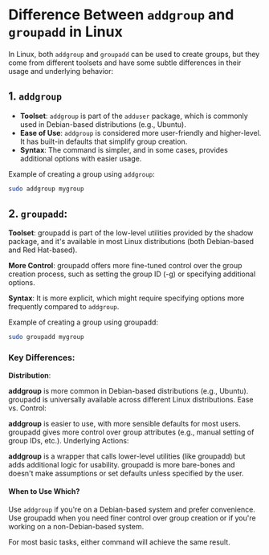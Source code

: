 # Difference Between `addgroup` and `groupadd` in Linux

In Linux, both `addgroup` and `groupadd` can be used to create groups, but they come from different toolsets and have some subtle differences in their usage and underlying behavior:

## 1. `addgroup`
- **Toolset**: `addgroup` is part of the `adduser` package, which is commonly used in Debian-based distributions (e.g., Ubuntu).
- **Ease of Use**: `addgroup` is considered more user-friendly and higher-level. It has built-in defaults that simplify group creation.
- **Syntax**: The command is simpler, and in some cases, provides additional options with easier usage.

Example of creating a group using `addgroup`:
```bash
sudo addgroup mygroup
```


## 2. `groupadd`:
**Toolset**: groupadd is part of the low-level utilities provided by the shadow package, and it's available in most Linux distributions (both Debian-based and Red Hat-based).

**More Control**: groupadd offers more fine-tuned control over the group creation process, such as setting the group ID (-g) or specifying additional options.

**Syntax**: It is more explicit, which might require specifying options more frequently compared to `addgroup`.

Example of creating a group using groupadd:

```bash
sudo groupadd mygroup
```

### Key Differences:

**Distribution**:

**addgroup** is more common in Debian-based distributions (e.g., Ubuntu).
groupadd is universally available across different Linux distributions.
Ease vs. Control:

**addgroup** is easier to use, with more sensible defaults for most users.
groupadd gives more control over group attributes (e.g., manual setting of group IDs, etc.).
Underlying Actions:

**addgroup** is a wrapper that calls lower-level utilities (like groupadd) but adds additional logic for usability.
groupadd is more bare-bones and doesn't make assumptions or set defaults unless specified by the user.

#### When to Use Which?
Use `addgroup` if you're on a Debian-based system and prefer convenience.
Use groupadd when you need finer control over group creation or if you're working on a non-Debian-based system.

For most basic tasks, either command will achieve the same result.